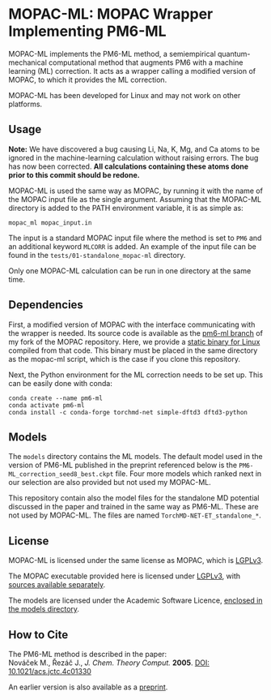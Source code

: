 MOPAC-ML: MOPAC Wrapper Implementing PM6-ML
===========================================

MOPAC-ML implements the PM6-ML method, a semiempirical quantum-mechanical computational method that augments PM6 with a machine learning (ML) correction. It acts as a wrapper calling a modified version of MOPAC, to which it provides the ML correction.

MOPAC-ML has been developed for Linux and may not work on other platforms.

Usage
-----

**Note:** We have discovered a bug causing Li, Na, K, Mg, and Ca atoms to be ignored in the machine-learning calculation without raising errors. The bug has now been corrected. **All calculations containing these atoms done prior to this commit should be redone.**

MOPAC-ML is used the same way as MOPAC, by running it with the name of the MOPAC input file as the single argument. Assuming that the MOPAC-ML directory is added to the PATH environment variable, it is as simple as:

````
mopac_ml mopac_input.in
````

The input is a standard MOPAC input file where the method is set to `PM6` and an additional keyword `MLCORR` is added. An example of the input file can be found in the `tests/01-standalone_mopac-ml` directory.

Only one MOPAC-ML calculation can be run in one directory at the same time.


Dependencies
------------

First, a modified version of MOPAC with the interface communicating with the wrapper is needed. Its source code is available as the [pm6-ml branch](https://github.com/Honza-R/mopac/tree/pm6-ml) of my fork of the MOPAC repository. Here, we provide a [static binary for Linux](https://github.com/Honza-R/mopac-ml/blob/main/mopac) compiled from that code. This binary must be placed in the same directory as the mopac-ml script, which is the case if you clone this repository.

Next, the Python environment for the ML correction needs to be set up. This can be easily done with conda:

````
conda create --name pm6-ml
conda activate pm6-ml
conda install -c conda-forge torchmd-net simple-dftd3 dftd3-python
````

Models
------

The `models` directory contains the ML models. The default model used in the version of PM6-ML published in the preprint referenced below is the `PM6-ML_correction_seed8_best.ckpt` file. Four more models which ranked next in our selection are also provided but not used my MOPAC-ML.

This repository contain also the model files for the standalone MD potential discussed in the paper and trained in the same way as PM6-ML. These are not used by MOPAC-ML. The files are named `TorchMD-NET-ET_standalone_*`.

License
-------

MOPAC-ML is licensed under the same license as MOPAC, which is [LGPLv3](https://www.gnu.org/licenses/lgpl-3.0).

The MOPAC executable provided here is licensed under [LGPLv3](https://www.gnu.org/licenses/lgpl-3.0), with [sources available separately](https://github.com/Honza-R/mopac/tree/pm6-ml).

The models are licensed under the Academic Software Licence, [enclosed in the models directory](models/LICENSE.md).

How to Cite
-----------

The PM6-ML method is described in the paper:<br>
Nováček M., Řezáč J., *J. Chem. Theory Comput.* **2005**. [DOI: 10.1021/acs.jctc.4c01330](https://doi.org/10.1021/acs.jctc.4c01330)

An earlier version is also available as a [preprint](https://doi.org/10.26434/chemrxiv-2024-3nwwv-v2).
